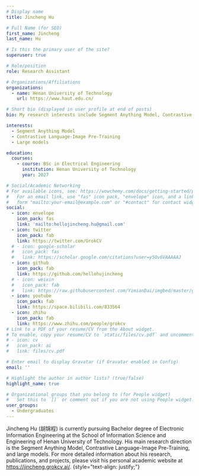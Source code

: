```yaml
---
# Display name
title: Jincheng Hu

# Full Name (for SEO)
first_name: Jincheng
last_name: Hu

# Is this the primary user of the site?
superuser: true

# Role/position
role: Research Assistant

# Organizations/Affiliations
organizations:
  - name: Henan University of Technology
    url: https://www.haut.edu.cn/

# Short bio (displayed in user profile at end of posts)
bio: My research interests include Segment Anything Model, Contrastive Language-Image Pre-Training, and large models.

interests:
  - Segment Anything Model
  - Contrastive Language-Image Pre-Training
  - Large models

education:
  courses:
    - course: BSc in Electrical Engineering
      institution: Henan University of Technology
      year: 2027

# Social/Academic Networking
# For available icons, see: https://wowchemy.com/docs/getting-started/page-builder/#icons
#   For an email link, use "fas" icon pack, "envelope" icon, and a link in the
#   form "mailto:your-email@example.com" or "#contact" for contact widget.
social:
  - icon: envelope
    icon_pack: fas
    link: 'mailto:hellojincheng.hu@gmail.com'
  - icon: twitter
    icon_pack: fab
    link: https://twitter.com/GrokCV
  # - icon: google-scholar
  #   icon_pack: fas
  #   link: https://scholar.google.com/citations?user=y5Ov6VAAAAAJ
  - icon: github
    icon_pack: fab
    link: https://github.com/hellohujincheng
  # - icon: weixin
  #   icon_pack: fab
  #   link: https://raw.githubusercontent.com/YimianDai/imgbed/master/github/wechat.JPG
  - icon: youtube
    icon_pack: fab
    link: https://space.bilibili.com/833564
  - icon: zhihu
    icon_pack: fab
    link: https://www.zhihu.com/people/grokcv
# Link to a PDF of your resume/CV from the About widget.
# To enable, copy your resume/CV to `static/files/cv.pdf` and uncomment the lines below.
# - icon: cv
#   icon_pack: ai
#   link: files/cv.pdf

# Enter email to display Gravatar (if Gravatar enabled in Config)
email: ''

# Highlight the author in author lists? (true/false)
highlight_name: true

# Organizational groups that you belong to (for People widget)
#   Set this to `[]` or comment out if you are not using People widget.
user_groups:
  - Undergraduates
---
```


Jincheng Hu (胡锦程) is currently pursuing Bachelor degree of Electronic Information Engineering at the School of Information Science and Engineering of Henan University of Technology. His main research direction is the Segment Anything Model, Contrastive Language-Image Pre-Training, and large models. For more detailed information about his research, publications, and projects, please visit his personal academic website at <https://jincheng.grokcv.ai/>.
{style="text-align: justify;"}
